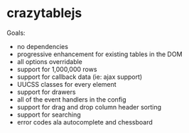 crazytablejs
============

Goals:
- no dependencies
- progressive enhancement for existing tables in the DOM
- all options overridable
- support for 1,000,000 rows
- support for callback data (ie: ajax support)
- UUCSS classes for every element
- support for drawers
- all of the event handlers in the config
- support for drag and drop column header sorting
- support for searching
- error codes ala autocomplete and chessboard
